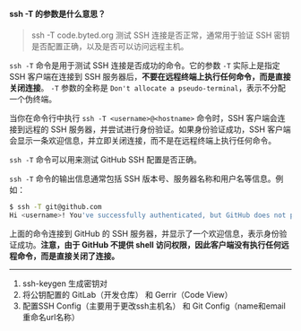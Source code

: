 #### ssh -T 的参数是什么意思？

> ssh -T code.byted.org 测试 SSH 连接是否正常，通常用于验证 SSH 密钥是否配置正确，以及是否可以访问远程主机。

`ssh -T` 命令是用于测试 SSH 连接是否成功的命令。它的参数 `-T` 实际上是指定 SSH 客户端在连接到 SSH 服务器后，**不要在远程终端上执行任何命令，而是直接关闭连接**。 `-T` 参数的全称是 `Don't allocate a pseudo-terminal`，表示不分配一个伪终端。

当你在命令行中执行 `ssh -T <username>@<hostname>` 命令时，SSH 客户端会连接到远程的 SSH 服务器，并尝试进行身份验证。如果身份验证成功，SSH 客户端会显示一条欢迎信息，并立即关闭连接，而不是在远程终端上执行任何命令。

`ssh -T` 命令可以用来测试 GitHub SSH 配置是否正确。

`ssh -T` 命令的输出信息通常包括 SSH 版本号、服务器名称和用户名等信息。例如：

```bash
$ ssh -T git@github.com
Hi <username>! You've successfully authenticated, but GitHub does not provide shell access.
```

上面的命令连接到 GitHub 的 SSH 服务器，并显示了一个欢迎信息，表示身份验证成功。**注意，由于 GitHub 不提供 shell 访问权限，因此客户端没有执行任何远程命令，而是直接关闭了连接。**

---

1. ssh-keygen 生成密钥对
2. 将公钥配置的 GitLab（开发仓库） 和 Gerrir（Code View）
3. 配置SSH Config（主要用于更改ssh主机名） 和 Git Config（name和email 重命名url名称）